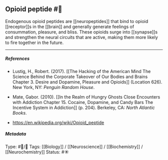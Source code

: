 ## Opioid peptide  #🧠 

Endogenous opioid peptides are [[neuropeptides]] that bind to opioid [[receptor]]s in the [[brain]] and generally generate feelings of consummation, pleasure, and bliss. These opioids surge into [[synapse]]s and strengthen the neural circuits that are active, making them more likely to fire together in the future.

___

##### References

- Lustig, H., Robert. (2017). [[The Hacking of the American Mind The Science Behind the Corporate Takeover of Our Bodies and Brains Chapter 3. Desire and Dopamine, Pleasure and Opioids]] (Location 626). New York, NY: _Penguin Random House_.

- Mate, Gabor. (2010). [[In the Realm of Hungry Ghosts Close Encounters with Addiction Chapter 15. Cocaine, Dopamine, and Candy Bars The Incentive System in Addiction]] (p. 204). Berkeley, CA: _North Atlantic Books_.

- https://en.wikipedia.org/wiki/Opioid_peptide

##### Metadata

Type: #🔵/🔵 
Tags: [[Biology]] / [[Neuroscience]] / [[Biochemistry]] / [[Neurochemistry]]
Status: #☀️ 